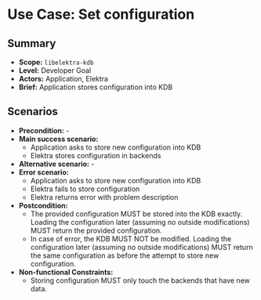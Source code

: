 # Use Case: Set configuration

## Summary

- **Scope:** `libelektra-kdb`
- **Level:** Developer Goal
- **Actors:** Application, Elektra
- **Brief:** Application stores configuration into KDB

## Scenarios

- **Precondition:** -
- **Main success scenario:**
  - Application asks to store new configuration into KDB
  - Elektra stores configuration in backends
- **Alternative scenario:** -
- **Error scenario:**
  - Application asks to store new configuration into KDB
  - Elektra fails to store configuration
  - Elektra returns error with problem description
- **Postcondition:**
  - The provided configuration MUST be stored into the KDB exactly.
    Loading the configuration later (assuming no outside modifications) MUST return the provided configuration.
  - In case of error, the KDB MUST NOT be modified.
    Loading the configuration later (assuming no outside modifications) MUST return the same configuration as before the attempt to store new configuration.
- **Non-functional Constraints:**
  - Storing configuration MUST only touch the backends that have new data.
